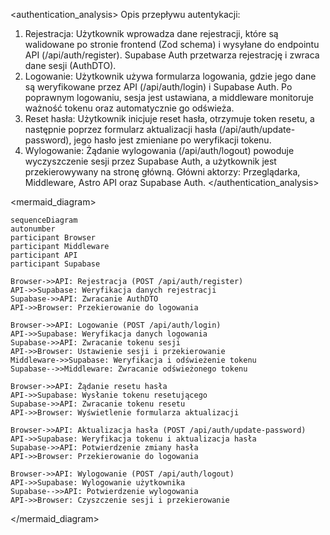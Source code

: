 <authentication_analysis>
Opis przepływu autentykacji:
1. Rejestracja: Użytkownik wprowadza dane rejestracji, które są
   walidowane po stronie frontend (Zod schema) i wysyłane do
   endpointu API (/api/auth/register). Supabase Auth przetwarza
   rejestrację i zwraca dane sesji (AuthDTO).
2. Logowanie: Użytkownik używa formularza logowania, gdzie jego
   dane są weryfikowane przez API (/api/auth/login) i Supabase Auth.
   Po poprawnym logowaniu, sesja jest ustawiana, a middleware
   monitoruje ważność tokenu oraz automatycznie go odświeża.
3. Reset hasła: Użytkownik inicjuje reset hasła, otrzymuje token resetu,
   a następnie poprzez formularz aktualizacji hasła (/api/auth/update-password),
   jego hasło jest zmieniane po weryfikacji tokenu.
4. Wylogowanie: Żądanie wylogowania (/api/auth/logout) powoduje
   wyczyszczenie sesji przez Supabase Auth, a użytkownik jest
   przekierowywany na stronę główną.
Główni aktorzy: Przeglądarka, Middleware, Astro API oraz Supabase Auth.
</authentication_analysis>

<mermaid_diagram>
```mermaid
sequenceDiagram
autonumber
participant Browser
participant Middleware
participant API
participant Supabase

Browser->>API: Rejestracja (POST /api/auth/register)
API->>Supabase: Weryfikacja danych rejestracji
Supabase->>API: Zwracanie AuthDTO
API->>Browser: Przekierowanie do logowania

Browser->>API: Logowanie (POST /api/auth/login)
API->>Supabase: Weryfikacja danych logowania
Supabase->>API: Zwracanie tokenu sesji
API->>Browser: Ustawienie sesji i przekierowanie
Middleware->>Supabase: Weryfikacja i odświeżenie tokenu
Supabase-->>Middleware: Zwracanie odświeżonego tokenu

Browser->>API: Żądanie resetu hasła
API->>Supabase: Wysłanie tokenu resetującego
Supabase->>API: Zwracanie tokenu resetu
API->>Browser: Wyświetlenie formularza aktualizacji

Browser->>API: Aktualizacja hasła (POST /api/auth/update-password)
API->>Supabase: Weryfikacja tokenu i aktualizacja hasła
Supabase->>API: Potwierdzenie zmiany hasła
API->>Browser: Przekierowanie do logowania

Browser->>API: Wylogowanie (POST /api/auth/logout)
API->>Supabase: Wylogowanie użytkownika
Supabase-->>API: Potwierdzenie wylogowania
API->>Browser: Czyszczenie sesji i przekierowanie
```
</mermaid_diagram> 